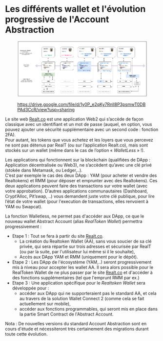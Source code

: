 # Les différents wallet et l'évolution progressive de l'Account Abstraction

<figure><img src="../../.gitbook/assets/image (275).png" alt=""><figcaption><p><a href="https://drive.google.com/file/d/1y0P_e2qKy7Rnll8P3psmwT0DBPAd3CcR/view?usp=sharing">https://drive.google.com/file/d/1y0P_e2qKy7Rnll8P3psmwT0DBPAd3CcR/view?usp=sharing</a></p></figcaption></figure>

Le site web [Realt.co](https://realt.co/) est une application Web2 qui s’accède de façon classique avec un identifiant et un mot de passe (auquel, en option, vous pouvez ajouter une sécurité supplémentaire avec un second code : fonction 2FA).\
Pour autant, les tokens que vous achetez et les loyers que vous percevez ne sont pas détenus par RealT (ou sur l’application Realt.co), mais sont stockés sur un wallet (même dans le cas de l’option « _WalletLess_ » !).

Les applications qui fonctionnent sur la blockchain (qualifiées de DApp : Application décentralisée ou Web3), ne s’accèdent qu’avec une clé privé (stokée dans Metamask, ou Ledger,..).\
C’est par exemple le cas des deux DApp : YAM (pour acheter et vendre des Realtokens) et RMM (pour déposer et emprunter avec des Realtokens). Ces deux applications peuvent faire des transactions sur votre wallet (avec votre approbation). D’autres applications communautaires (Dashboard, Crypt’Alloc, Pit’swap, ..) vous demandent juste votre clé publique, pour lire l’état de votre wallet (pour l'execution de  transactions, elles renvoient à YAM ou Swapcat).

La fonction Walletless, ne permet pas d'accéder aux DApp, ce que le nouveau wallet Abstract Account (alias _RealToken Wallet_) permettra progressivement :&#x20;

* Etape 1 : Tout se fera à partir du site [Realt.co](https://realt.co/).&#x20;
  * La création du Realtoken Wallet (AA), sans vous soucier de sa clé privée, qui sera répartie sur trois adresses et sécurisée par RealT (ou par la suite, par l'utilisateur lui même si il le souhaite),
  * Accès aux DApp YAM et RMM (uniquement pour le dépôt).
* Etape 2 : Les DApp de l'écosystème (YAM,..) seront progressivement mis à niveau pour accepter les wallet AA. Il sera alors possible pour le RealToken Wallet de ne plus passer par le site [Realt.co](https://realt.co/) et d'accéder à des fonctions supplémentaires (tel que l'emprunt RMM par ex.)
* Etape 3 : Une application spécifique pour le _Realtoken Wallet_  sera développée pour :&#x20;
  * accéder aux DApp qui ne supporteraient pas le standard AA, et cela au travers de la solution Wallet Connect 2 (comme cela se fait actuellement sur mobile),
  * accéder aux fonctions programmables, qui seront mis en place dans la partie Smart Contract de l'Abstract Account.

Nota : De nouvelles versions du standard Account Abstraction sont en cours d'étude et nécessiteront très certainement des migrations durant toute cette évolution.
